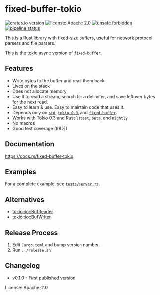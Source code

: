 # fixed-buffer-tokio

[![crates.io version](https://img.shields.io/crates/v/fixed-buffer-tokio.svg)](https://crates.io/crates/fixed-buffer-tokio)
[![license: Apache 2.0](https://gitlab.com/leonhard-llc/fixed-buffer-rs/-/raw/main/license-apache-2.0.svg)](http://www.apache.org/licenses/LICENSE-2.0)
[![unsafe forbidden](https://gitlab.com/leonhard-llc/fixed-buffer-rs/-/raw/main/unsafe-forbidden-success.svg)](https://github.com/rust-secure-code/safety-dance/)
[![pipeline status](https://gitlab.com/leonhard-llc/fixed-buffer-rs/badges/main/pipeline.svg)](https://gitlab.com/leonhard-llc/fixed-buffer-rs/-/pipelines)

This is a Rust library with fixed-size buffers,
useful for network protocol parsers and file parsers.

This is the tokio async version of [`fixed-buffer`](https://crates.io/crates/fixed-buffer).

## Features
- Write bytes to the buffer and read them back
- Lives on the stack
- Does not allocate memory
- Use it to read a stream, search for a delimiter,
  and save leftover bytes for the next read.
- Easy to learn & use.  Easy to maintain code that uses it.
- Depends only on
  [`std`](https://doc.rust-lang.org/stable/std/),
  [`tokio 0.3`](https://crates.io/crates/tokio), and
  [`fixed-buffer`](https://crates.io/crates/fixed-buffer).
- Works with Tokio 0.3 and Rust `latest`, `beta`, and `nightly`
- No macros
- Good test coverage (98%)

## Documentation
https://docs.rs/fixed-buffer-tokio

## Examples
For a complete example, see
[`tests/server.rs`](https://gitlab.com/leonhard-llc/fixed-buffer-rs/-/blob/main/fixed-buffer-tokio/tests/server.rs).

## Alternatives
- [tokio::io::BufReader](https://docs.rs/tokio/latest/tokio/io/struct.BufReader.html)
- [tokio::io::BufWriter](https://docs.rs/tokio/latest/tokio/io/struct.BufWriter.html)

## Release Process
1. Edit `Cargo.toml` and bump version number.
1. Run `../release.sh`

## Changelog
- v0.1.0 - First published version


License: Apache-2.0
